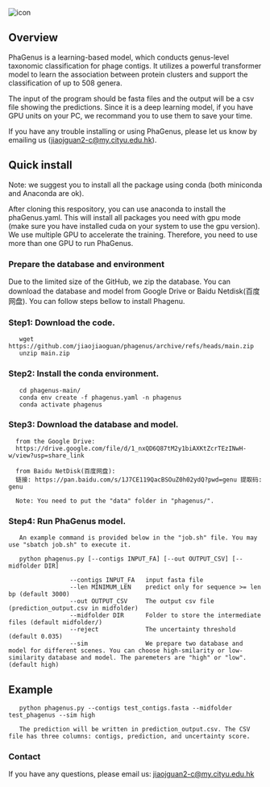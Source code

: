 ![icon](https://github.com/jiaojiaoguan/phagenus/assets/43172888/16438222-6fe5-4f32-8eaa-ec4d4c6cb182)

## Overview

PhaGenus is a learning-based model, which conducts genus-level taxonomic classification for phage contigs. It utilizes a powerful transformer model to learn the association between protein clusters and support the classification of up to 508 genera.

The input of the program should be fasta files and the output will be a csv file showing the predictions. Since it is a deep learning model, if you have GPU units on your PC, we recommand you to use them to save your time.

If you have any trouble installing or using PhaGenus, please let us know by emailing us (jiaojguan2-c@my.cityu.edu.hk).

## Quick install
Note: we suggest you to install all the package using conda (both miniconda and Anaconda are ok).

After cloning this respository, you can use anaconda to install the phaGenus.yaml. This will install all packages you need with gpu mode (make sure you have installed cuda on your system to use the gpu version). We use multiple GPU to accelerate the training. Therefore, you need to use more than one GPU to run PhaGenus.

### Prepare the database and environment

Due to the limited size of the GitHub, we zip the database. You can download the database and model from Google Drive or Baidu Netdisk(百度网盘). 
You can follow steps bellow to install Phagenu.

### Step1: Download the code.

       wget https://github.com/jiaojiaoguan/phagenus/archive/refs/heads/main.zip
       unzip main.zip

### Step2: Install the conda environment.

       cd phagenus-main/
       conda env create -f phagenus.yaml -n phagenus
       conda activate phagenus

### Step3: Download the database and model.
       
      from the Google Drive:
      https://drive.google.com/file/d/1_nxQD6Q87tM2y1biAXKtZcrTEzINwH-w/view?usp=share_link

      from Baidu NetDisk(百度网盘):
      链接: https://pan.baidu.com/s/1J7CE119QacBSOuZ0h02ydQ?pwd=genu 提取码: genu
      
      Note: You need to put the "data" folder in "phagenus/".
      
### Step4: Run PhaGenus model.
       An example command is provided below in the "job.sh" file. You may use "sbatch job.sh" to execute it.
       
       python phagenus.py [--contigs INPUT_FA] [--out OUTPUT_CSV] [--midfolder DIR]

                     --contigs INPUT_FA   input fasta file
                     --len MINIMUM_LEN    predict only for sequence >= len bp (default 3000)  
                     --out OUTPUT_CSV     The output csv file (prediction_output.csv in midfolder)                
                     --midfolder DIR      Folder to store the intermediate files (default midfolder/)
                     --reject             The uncertainty threshold (default 0.035)
                     --sim                We prepare two database and model for different scenes. You can choose high-smilarity or low-similarity database and model. The paremeters are "high" or "low". (default high)

## Example

       python phagenus.py --contigs test_contigs.fasta --midfolder test_phagenus --sim high

       The prediction will be written in prediction_output.csv. The CSV file has three columns: contigs, prediction, and uncertainty score. 

### Contact
If you have any questions, please email us: jiaojguan2-c@my.cityu.edu.hk
